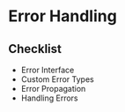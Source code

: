 # Error Handling

## Checklist

- Error Interface
- Custom Error Types
- Error Propagation
- Handling Errors
